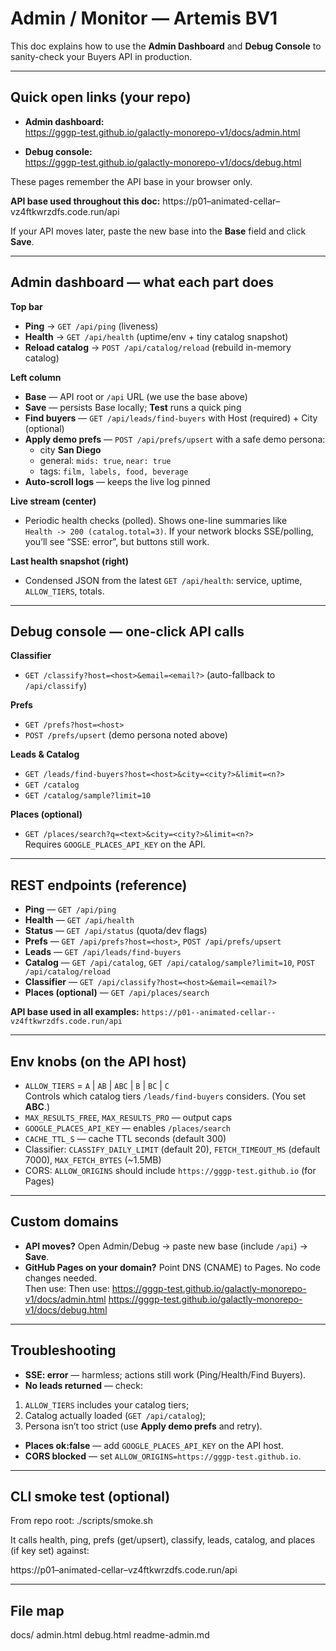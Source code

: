# Admin / Monitor — Artemis BV1

This doc explains how to use the **Admin Dashboard** and **Debug Console** to sanity-check your Buyers API in production.

---

## Quick open links (your repo)

- **Admin dashboard:**  
  https://gggp-test.github.io/galactly-monorepo-v1/docs/admin.html

- **Debug console:**  
  https://gggp-test.github.io/galactly-monorepo-v1/docs/debug.html

These pages remember the API base in your browser only.

**API base used throughout this doc:**
https://p01–animated-cellar–vz4ftkwrzdfs.code.run/api



If your API moves later, paste the new base into the **Base** field and click **Save**.

---

## Admin dashboard — what each part does

**Top bar**
- **Ping** → `GET /api/ping` (liveness)
- **Health** → `GET /api/health` (uptime/env + tiny catalog snapshot)
- **Reload catalog** → `POST /api/catalog/reload` (rebuild in-memory catalog)

**Left column**
- **Base** — API root or `/api` URL (we use the base above)  
- **Save** — persists Base locally; **Test** runs a quick ping
- **Find buyers** — `GET /api/leads/find-buyers` with Host (required) + City (optional)
- **Apply demo prefs** — `POST /api/prefs/upsert` with a safe demo persona:
  - city **San Diego**
  - general: `mids: true`, `near: true`
  - tags: `film, labels, food, beverage`
- **Auto-scroll logs** — keeps the live log pinned

**Live stream (center)**
- Periodic health checks (polled). Shows one-line summaries like  
  `Health -> 200 (catalog.total=3)`. If your network blocks SSE/polling, you’ll see
  “SSE: error”, but buttons still work.

**Last health snapshot (right)**
- Condensed JSON from the latest `GET /api/health`: service, uptime, `ALLOW_TIERS`, totals.

---

## Debug console — one-click API calls

**Classifier**
- `GET /classify?host=<host>&email=<email?>` (auto-fallback to `/api/classify`)

**Prefs**
- `GET /prefs?host=<host>`
- `POST /prefs/upsert` (demo persona noted above)

**Leads & Catalog**
- `GET /leads/find-buyers?host=<host>&city=<city?>&limit=<n?>`
- `GET /catalog`
- `GET /catalog/sample?limit=10`

**Places (optional)**
- `GET /places/search?q=<text>&city=<city?>&limit=<n?>`  
  Requires `GOOGLE_PLACES_API_KEY` on the API.

---

## REST endpoints (reference)

- **Ping** — `GET /api/ping`  
- **Health** — `GET /api/health`  
- **Status** — `GET /api/status` (quota/dev flags)  
- **Prefs** — `GET /api/prefs?host=<host>`, `POST /api/prefs/upsert`  
- **Leads** — `GET /api/leads/find-buyers`  
- **Catalog** — `GET /api/catalog`, `GET /api/catalog/sample?limit=10`, `POST /api/catalog/reload`  
- **Classifier** — `GET /api/classify?host=<host>&email=<email?>`  
- **Places (optional)** — `GET /api/places/search`

**API base used in all examples:** `https://p01--animated-cellar--vz4ftkwrzdfs.code.run/api`

---

## Env knobs (on the API host)

- `ALLOW_TIERS` = `A` | `AB` | `ABC` | `B` | `BC` | `C`  
  Controls which catalog tiers `/leads/find-buyers` considers. (You set **ABC**.)
- `MAX_RESULTS_FREE`, `MAX_RESULTS_PRO` — output caps
- `GOOGLE_PLACES_API_KEY` — enables `/places/search`
- `CACHE_TTL_S` — cache TTL seconds (default 300)
- Classifier: `CLASSIFY_DAILY_LIMIT` (default 20), `FETCH_TIMEOUT_MS` (default 7000), `MAX_FETCH_BYTES` (~1.5MB)
- CORS: `ALLOW_ORIGINS` should include `https://gggp-test.github.io` (for Pages)

---

## Custom domains

- **API moves?** Open Admin/Debug → paste new base (include `/api`) → **Save**.  
- **GitHub Pages on your domain?** Point DNS (CNAME) to Pages. No code changes needed.  
  Then use:
Then use: https://gggp-test.github.io/galactly-monorepo-v1/docs/admin.html
https://gggp-test.github.io/galactly-monorepo-v1/docs/debug.html

---

## Troubleshooting

- **SSE: error** — harmless; actions still work (Ping/Health/Find Buyers).
- **No leads returned** — check:
1) `ALLOW_TIERS` includes your catalog tiers;  
2) Catalog actually loaded (`GET /api/catalog`);  
3) Persona isn’t too strict (use **Apply demo prefs** and retry).
- **Places ok:false** — add `GOOGLE_PLACES_API_KEY` on the API host.
- **CORS blocked** — set `ALLOW_ORIGINS=https://gggp-test.github.io`.

---

## CLI smoke test (optional)

From repo root:
./scripts/smoke.sh


It calls health, ping, prefs (get/upsert), classify, leads, catalog, and places (if key set) against:

https://p01–animated-cellar–vz4ftkwrzdfs.code.run/api


---

## File map

docs/
admin.html
debug.html
readme-admin.md

